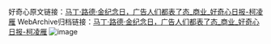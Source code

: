 好奇心原文链接：[马丁·路德·金纪念日，广告人们都表了态_商业_好奇心日报-柯凌雁](https://www.qdaily.com/articles/5367.html)
WebArchive归档链接：[马丁·路德·金纪念日，广告人们都表了态_商业_好奇心日报-柯凌雁](http://web.archive.org/web/20190623164626/https://www.qdaily.com/articles/5367.html)
![image](http://ww3.sinaimg.cn/large/007d5XDply1g3wgxnxby8j30u0488b29)